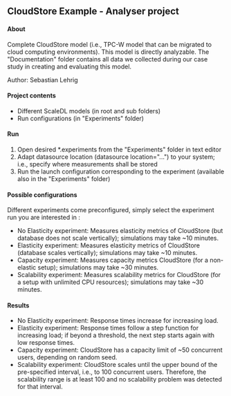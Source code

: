CloudStore Example - Analyser project
-------

#### About
Complete CloudStore model (i.e., TPC-W model that can be migrated to cloud computing environments). This model is directly analyzable. The "Documentation" folder contains all data we collected during our case study in creating and evaluating this model.

Author: Sebastian Lehrig

#### Project contents
- Different ScaleDL models (in root and sub folders)
- Run configurations (in "Experiments" folder)

#### Run
1. Open desired *.experiments from the "Experiments" folder in text editor
2. Adapt datasource location (datasource location="...") to your system; i.e., specify where measurements shall be stored
3. Run the launch configuration corresponding to the experiment (available also in the "Experiments" folder)

#### Possible configurations 
Different experiments come preconfigured, simply select the experiment run you are interested in :

- No Elasticity experiment: Measures elasticity metrics of CloudStore (but database does not scale vertically); simulations may take ~10 minutes.
- Elasticity experiment: Measures elasticity metrics of CloudStore (database scales vertically); simulations may take ~10 minutes.
- Capacity experiment: Measures capacity metrics CloudStore (for a non-elastic setup); simulations may take ~30 minutes.
- Scalability experiment: Measures scalability metrics for CloudStore (for a setup with unlimited CPU resources); simulations may take ~30 minutes.

#### Results
- No Elasticity experiment: Response times increase for increasing load.
- Elasticity experiment: Response times follow a step function for increasing load; if beyond a threshold, the next step starts again with low response times.
- Capacity experiment: CloudStore has a capacity limit of ~50 concurrent users, depending on random seed.
- Scalability experiment: CloudStore scales until the upper bound of the pre-specified interval, i.e., to 100 concurrent users. Therefore, the scalability range is at least 100 and no scalability problem was detected for that interval.





